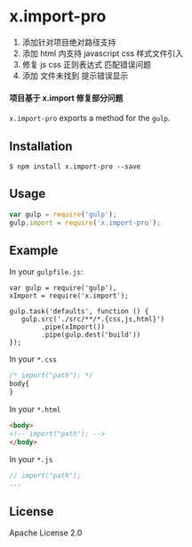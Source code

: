 # x.import-pro

1. 添加针对项目绝对路径支持
2. 添加 html 内支持 javascript css 样式文件引入
3. 修复 js css 正则表达式 匹配错误问题
4. 添加 文件未找到 提示错误显示

#### 项目基于 x.import 修复部分问题 

`x.import-pro` exports a method for the `gulp`.

## Installation

```shell
$ npm install x.import-pro --save
```

## Usage

```javascript
var gulp = require('gulp');
gulp.import = require('x.import-pro');
```


## Example
In your `gulpfile.js`:
```
var gulp = require('gulp'),
xImport = require('x.import');

gulp.task('defaults', function () {
   gulp.src('./src/**/*.{css,js,html}')
        .pipe(xImport())
        .pipe(gulp.dest('build'))
});

```

In your `*.css`

```css
/* import("path"); */
body{
}
```

In your `*.html`

```html
<body>
<!-- import("path"); -->
</body>
```

In your `*.js`

```javascript
// import("path");
...
```


## License
Apache License 2.0
